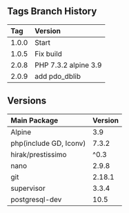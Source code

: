 ## Tags Branch History

Tag          | Version
:------------|:----------
 1.0.0       | Start
 1.0.5       | Fix build
 2.0.8       | PHP 7.3.2 alpine 3.9
 2.0.9       | add pdo_dblib
 
## Versions
Main Package  | Version
:-------------|:----------
 Alpine       | 3.9
 php(include GD, Iconv)       | 7.3.2
 hirak/prestissimo       | ^0.3
 nano       | 2.9.8
 git       | 2.18.1
 supervisor       | 3.3.4
 postgresql-dev       | 10.5
